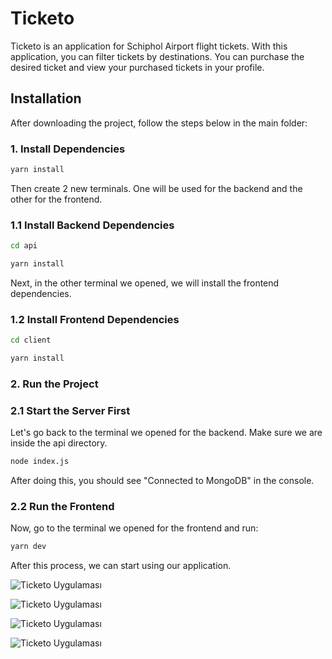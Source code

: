 # Ticketo

Ticketo is an application for Schiphol Airport flight tickets. With this application, you can filter tickets by destinations. You can purchase the desired ticket and view your purchased tickets in your profile.

## Installation

After downloading the project, follow the steps below in the main folder:

### 1. Install Dependencies

```bash
yarn install
```
Then create 2 new terminals. One will be used for the backend and the other for the frontend.

### 1.1 Install Backend Dependencies
```bash
cd api
```
```bash
yarn install
```
Next, in the other terminal we opened, we will install the frontend dependencies.

### 1.2 Install Frontend Dependencies
```bash
cd client
```
```bash
yarn install
```
### 2. Run the Project
### 2.1 Start the Server First
Let's go back to the terminal we opened for the backend. Make sure we are inside the api directory.
```bash
node index.js
```
After doing this, you should see "Connected to MongoDB" in the console.

### 2.2 Run the Frontend 
Now, go to the terminal we opened for the frontend and run:

```bash
yarn dev
```
After this process, we can start using our application.

![Ticketo Uygulaması](./assets/1.PNG)

![Ticketo Uygulaması](./assets/2.PNG)

![Ticketo Uygulaması](./assets/3.PNG)

![Ticketo Uygulaması](./assets/4.PNG)